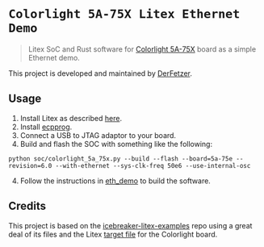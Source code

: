 # `Colorlight 5A-75X Litex Ethernet Demo`

> Litex SoC and Rust software for [Colorlight 5A-75X][colorlight] board as a simple Ethernet demo.

This project is developed and maintained by [DerFetzer][team].

## Usage

1. Install Litex as described [here][litex].
2. Install [ecpprog][ecpprog].
4. Connect a USB to JTAG adaptor to your board.
5. Build and flash the SOC with something like the following:
```
python soc/colorlight_5a_75x.py --build --flash --board=5a-75e --revision=6.0 --with-ethernet --sys-clk-freq 50e6 --use-internal-osc
```
4. Follow the instructions in [eth_demo][eth_demo] to build the software.

## Credits

This project is based on the [icebreaker-litex-examples][litex-example] repo using a great deal of its files
and the Litex [target file][target] for the Colorlight board.

[team]: https://github.com/DerFetzer
[litex]: https://github.com/enjoy-digital/litex#quick-start-guide
[ecpprog]: https://github.com/gregdavill/ecpprog
[litex-example]: https://github.com/icebreaker-fpga/icebreaker-litex-examples
[colorlight]: http://www.colorlight-led.com/product/colorlight-5a-75e-led-display-receiving-card.html
[target]: https://github.com/litex-hub/litex-boards/blob/master/litex_boards/targets/colorlight_5a_75x.py
[eth_demo]: rust/eth_demo/README.md 
